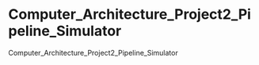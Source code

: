 # Computer_Architecture_Project2_Pipeline_Simulator
Computer_Architecture_Project2_Pipeline_Simulator
